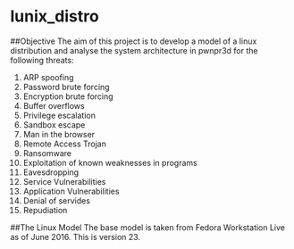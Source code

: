 # lunix_distro

##Objective
The aim of this project is to develop a model of a linux distribution and analyse the system architecture in pwnpr3d for the following threats:

1. ARP spoofing
2. Password brute forcing
3. Encryption brute forcing
4. Buffer overflows
5. Privilege escalation
6. Sandbox escape
7. Man in the browser
8. Remote Access Trojan
9. Ransomware
10. Exploitation of known weaknesses in programs
11. Eavesdropping
12. Service Vulnerabilities
13. Application Vulnerabilities
14. Denial of servides
15. Repudiation

##The Linux Model
The base model is taken from Fedora Workstation Live as of June 2016. This is version 23. 



